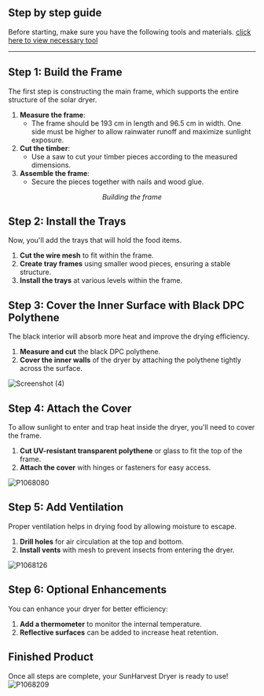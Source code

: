 
## Step by step guide
Before starting, make sure you have the following tools and materials. [click here to view necessary tool](Tools%20and%20materials%20used.md)

---

## Step 1: Build the Frame

The first step is constructing the main frame, which supports the entire structure of the solar dryer.

1. **Measure the frame**: 
   - The frame should be 193 cm in length and 96.5 cm in width. One side must be higher to allow rainwater runoff and maximize sunlight exposure.
2. **Cut the timber**: 
   - Use a saw to cut your timber pieces according to the measured dimensions.
3. **Assemble the frame**:
   - Secure the pieces together with nails and wood glue.


<p align="center"![Screenshot (7)](https://github.com/user-attachments/assets/40ea6e07-8c5e-4093-a0f6-62652c82a5bd)<br><em>Building the frame</em></p>



## Step 2: Install the Trays

Now, you'll add the trays that will hold the food items.

1. **Cut the wire mesh** to fit within the frame.
2. **Create tray frames** using smaller wood pieces, ensuring a stable structure.
3. **Install the trays** at various levels within the frame.



## Step 3: Cover the Inner Surface with Black DPC Polythene

The black interior will absorb more heat and improve the drying efficiency.

1. **Measure and cut** the black DPC polythene.
2. **Cover the inner walls** of the dryer by attaching the polythene tightly across the surface.

![Screenshot (4)](https://github.com/user-attachments/assets/769bbe05-965d-49c4-9098-c12b5399900f)

## Step 4: Attach the Cover

To allow sunlight to enter and trap heat inside the dryer, you'll need to cover the frame.

1. **Cut UV-resistant transparent polythene** or glass to fit the top of the frame.
2. **Attach the cover** with hinges or fasteners for easy access.

![P1068080](https://github.com/user-attachments/assets/c1af47be-5409-40b6-bf92-aea4213ece0f)

## Step 5: Add Ventilation

Proper ventilation helps in drying food by allowing moisture to escape.

1. **Drill holes** for air circulation at the top and bottom.
2. **Install vents** with mesh to prevent insects from entering the dryer.

![P1068126](https://github.com/user-attachments/assets/4da1ed9d-7744-4642-98c0-e462f5dbae04)


## Step 6: Optional Enhancements

You can enhance your dryer for better efficiency:

1. **Add a thermometer** to monitor the internal temperature.
2. **Reflective surfaces** can be added to increase heat retention.

## Finished Product

Once all steps are complete, your SunHarvest Dryer is ready to use!
![P1068209](https://github.com/user-attachments/assets/8e2ac0c8-bf9a-4683-a2dd-1a09a93f10a0)


